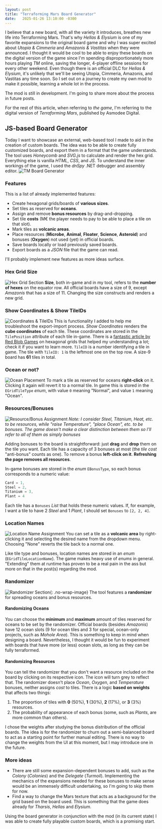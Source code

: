 ```yaml
---
layout: post
title: "Terraforming Mars Board Generator"
date:   2025-01-26 13:10:00 -0300
---
```


I believe that a new board, with all the variety it introduces, breathes new life into Terraforming Mars. That's why *Hellas & Elysium* is one of my favorite expansions to the original board game and why I was super excited about *Utopia & Cimmeria* and *Amazonis & Vastitas* when they were announced. I thought it would be cool to be able to enjoy these boards on the digital version of the game since I'm spending disproportionately more hours playing *TM* online, saving the longer, 4-player offline sessions for every other weekend. Even though there is an official DLC for *Hellas & Elysium*, it's unlikely that we'll be seeing Utopia, Cimmeria, Amazonis, and Vastitas any time soon. So I set out on a journey to create my own mod to make it possible, learning a whole lot in the process.

The mod is still in development. I'm going to share more about the process in future posts.

For the rest of this article, when referring to *the game*, I'm referring to the digital version of *Terraforming Mars*, published by Asmodee Digital.
## JS-based Board Generator
Today I want to showcase an external, web-based tool I made to aid in the creation of custom boards. The idea was to be able to create fully customized boards, and export them in a format that the game understands. The tool uses *Honeycomb* and *SVG.js* to calculate and render the hex grid. Everything else is vanilla *HTML*, *CSS*, and *JS*. To understand the inner workings of the game, I used the *dnSpy* .NET debugger and assembly editor.
![TM Board Generator](/assets/images/tmboardgen_overview.jpg)
### Features
This is a list of already implemented features:
- Create hexagonal grids/boards of **various sizes**.
- Set tiles as reserved for **oceans**.
- Assign and remove **bonus resources** by drag-and-dropping.
- Set tile **costs** (M€ the player needs to pay to be able to place a tile on that slot).
- Mark tiles as **volcanic areas**.
- Place resources (**Microbe**, **Animal**, **Floater**, **Science**, **Asteroid**) and bonuses (**Oxygen**) not used (yet) in official boards.
- Save boards locally or load previously saved boards.
- Export boards as a *JSON* file that the game can read.

I'll probably implement new features as more ideas surface.
### Hex Grid Size
![Hex Grid Section](/assets/images/tmboardgen_grid_size_section.jpg)
**Size**, both in-game and in my tool, refers to the **number of hexes** on the equator row. All official boards have a size of 9, except *Amazonis* that has a size of 11. Changing the size constructs and renders a new grid.
### Show Coordinates & Show TileIDs
![Coordinates & TileIDs](/assets/images/tmboardgen_coordinates_tileids.jpg)
This is functionality I added to help me troubleshoot the export-import process. *Show Coordinates* renders the **cube coordinates** of each tile. These coordinates are stored in the `TilePosition` attribute of each tile in-game. There is a [fantastic article by Red Blob Games](https://www.redblobgames.com/grids/hexagons/) on hexagonal grids that helped my understanding a lot; check it if you want to learn more. `TileID` is a number identifying a tile in game. The tile with `TileID: 1` is the leftmost one on the top row. A size-9 board has **61** tiles in total.
### Ocean or not?
![Ocean Placement](/assets/images/tmboardgen_ocean_placement.jpg)
To mark a tile as reserved for oceans **right-click** on it. Clicking it again will revert it to a normal tile. In game this is stored in the `EGridTileType` *enum*, with value `0` meaning "Normal", and value `1` meaning "Ocean".
### Resources/Bonuses
![Resource/Bonus Assignment](/assets/images/tmboardgen_bonus_assignment.jpg)
*Note: I consider Steel, Titanium, Heat, etc. to be resources, while "raise Temperature", "place Ocean", etc. to be bonuses. The game doesn't make a clear distinction between them so I'll refer to all of them as simply bonuses*

Adding bonuses to the board is straightforward: just **drag** and **drop** them on the tile you want. Each tile has a capacity of 3 bonuses at most (the *tile cost* "anti-bonus" counts as one). To remove a bonus **left-click on it**. **Refreshing the page removes all resources**.

In-game bonuses are stored in the *enum* `EBonusType`, so each bonus corresponds to a numeric value:
```csharp
Card = 1,
Steel = 2,
Titanium = 3,
Plant = 4
```
Each tile has a `Bonuses` *List* that holds these numeric values. If, for example, I want a tile to have 2 *Steel* and 1 *Plant*, I should set `Bonuses` to `[2, 2, 4]`.
### Location Names
![Location Name Assignment](/assets/images/tmboardgen_location_name_assignment.jpg)
You can set a tile as a **volcanic area** by right-clicking it and selecting the desired name from the dropdown menu. Choosing "None" reverts the tile back to a normal one.

Like tile type and bonuses, location names are stored in an *enum* (`EGridTileLocationName`). The game makes heavy use of *enums* in general. "Extending" them at runtime has proven to be a real pain in the ass but more on that in the post(s) regarding the mod.
### Randomizer
![Randomizer Section](/assets/images/tmboardgen_randomizer_section.jpg){: .no-wrap-image}
The tool features a **randomizer** for spreading oceans and bonus resources. 
#### Randomizing Oceans
You can choose the **minimum** and **maximum** amount of tiles reserved for oceans to be set by the randomizer. Official boards (besides *Amazonis*) have 12 ocean slots (9 for ocean tiles and 3 for special, ocean-only projects, such as *Mohole Area*). This is something to keep in mind when designing a board. Nevertheless, I thought it would be fun to experiment with boards that have more (or less) ocean slots, as long as they can be fully terraformed.
#### Randomizing Resources
You can tell the randomizer that you don't want a resource included on the board by clicking on its respective icon. The icon will turn grey to reflect that. The randomizer doesn't place *Ocean*, *Oxygen*, and *Temperature* bonuses, neither assigns *cost* to tiles. There is a logic **based on weights** that affects two things:
1. The proportion of tiles with **0** (50%), **1** (30%), **2** (17%), or **3** (3%) resources.
2. The probability of appearance of each bonus (some, such as *Plants*, are more common than others).

I chose the weights after studying the bonus distribution of the official boards. The idea is for the randomizer to churn out a semi-balanced board to act as a starting point for further manual editing. There is no way to change the weights from the UI at this moment, but I may introduce one in the future.

### More ideas
- There are still some expansion-dependent bonuses to add, such as the *Colony* (*Colonies*) and the *Delegate* (*Turmoil*). Implementing the mechanics of the expansions needed for these bonuses to make sense would be an immensely difficult undertaking, so I'm going to skip them for now.
- Find a way to change the Mars texture that acts as a background for the grid based on the board used. This is something that the game does already for *Tharsis*, *Hellas* and *Elysium*.

Using the board generator in conjunction with the mod (in its current state) I was able to create fully playable custom boards, which is a promising start.